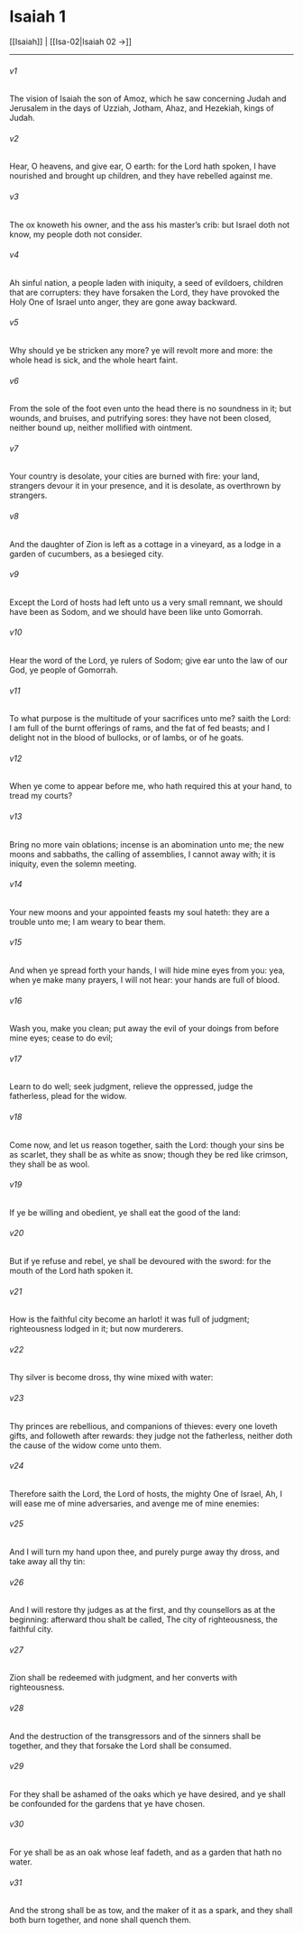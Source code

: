 # Isaiah 1

[[Isaiah]] | [[Isa-02|Isaiah 02 →]]
***

###### v1
The vision of Isaiah the son of Amoz, which he saw concerning Judah and Jerusalem in the days of Uzziah, Jotham, Ahaz, and Hezekiah, kings of Judah.
###### v2
Hear, O heavens, and give ear, O earth: for the Lord hath spoken, I have nourished and brought up children, and they have rebelled against me.
###### v3
The ox knoweth his owner, and the ass his master’s crib: but Israel doth not know, my people doth not consider.
###### v4
Ah sinful nation, a people laden with iniquity, a seed of evildoers, children that are corrupters: they have forsaken the Lord, they have provoked the Holy One of Israel unto anger, they are gone away backward.
###### v5
Why should ye be stricken any more? ye will revolt more and more: the whole head is sick, and the whole heart faint.
###### v6
From the sole of the foot even unto the head there is no soundness in it; but wounds, and bruises, and putrifying sores: they have not been closed, neither bound up, neither mollified with ointment.
###### v7
Your country is desolate, your cities are burned with fire: your land, strangers devour it in your presence, and it is desolate, as overthrown by strangers.
###### v8
And the daughter of Zion is left as a cottage in a vineyard, as a lodge in a garden of cucumbers, as a besieged city.
###### v9
Except the Lord of hosts had left unto us a very small remnant, we should have been as Sodom, and we should have been like unto Gomorrah.
###### v10
Hear the word of the Lord, ye rulers of Sodom; give ear unto the law of our God, ye people of Gomorrah.
###### v11
To what purpose is the multitude of your sacrifices unto me? saith the Lord: I am full of the burnt offerings of rams, and the fat of fed beasts; and I delight not in the blood of bullocks, or of lambs, or of he goats.
###### v12
When ye come to appear before me, who hath required this at your hand, to tread my courts?
###### v13
Bring no more vain oblations; incense is an abomination unto me; the new moons and sabbaths, the calling of assemblies, I cannot away with; it is iniquity, even the solemn meeting.
###### v14
Your new moons and your appointed feasts my soul hateth: they are a trouble unto me; I am weary to bear them.
###### v15
And when ye spread forth your hands, I will hide mine eyes from you: yea, when ye make many prayers, I will not hear: your hands are full of blood.
###### v16
Wash you, make you clean; put away the evil of your doings from before mine eyes; cease to do evil;
###### v17
Learn to do well; seek judgment, relieve the oppressed, judge the fatherless, plead for the widow.
###### v18
Come now, and let us reason together, saith the Lord: though your sins be as scarlet, they shall be as white as snow; though they be red like crimson, they shall be as wool.
###### v19
If ye be willing and obedient, ye shall eat the good of the land:
###### v20
But if ye refuse and rebel, ye shall be devoured with the sword: for the mouth of the Lord hath spoken it.
###### v21
How is the faithful city become an harlot! it was full of judgment; righteousness lodged in it; but now murderers.
###### v22
Thy silver is become dross, thy wine mixed with water:
###### v23
Thy princes are rebellious, and companions of thieves: every one loveth gifts, and followeth after rewards: they judge not the fatherless, neither doth the cause of the widow come unto them.
###### v24
Therefore saith the Lord, the Lord of hosts, the mighty One of Israel, Ah, I will ease me of mine adversaries, and avenge me of mine enemies:
###### v25
And I will turn my hand upon thee, and purely purge away thy dross, and take away all thy tin:
###### v26
And I will restore thy judges as at the first, and thy counsellors as at the beginning: afterward thou shalt be called, The city of righteousness, the faithful city.
###### v27
Zion shall be redeemed with judgment, and her converts with righteousness.
###### v28
And the destruction of the transgressors and of the sinners shall be together, and they that forsake the Lord shall be consumed.
###### v29
For they shall be ashamed of the oaks which ye have desired, and ye shall be confounded for the gardens that ye have chosen.
###### v30
For ye shall be as an oak whose leaf fadeth, and as a garden that hath no water.
###### v31
And the strong shall be as tow, and the maker of it as a spark, and they shall both burn together, and none shall quench them. 
